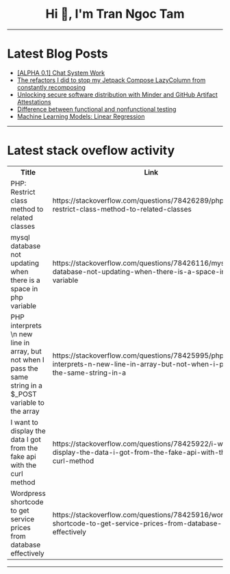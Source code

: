 <h1 align="center">Hi 👋, I'm Tran Ngoc Tam</h1>

---

# Latest Blog Posts 
<!-- BLOG-POST-LIST:START -->
- [[ALPHA 0.1] Chat System Work](https://dev.to/khbc_remake/alpha-01-chat-system-work-3m2j)
- [The refactors I did to stop my Jetpack Compose LazyColumn from constantly recomposing](https://dev.to/theplebdev/the-refactors-i-did-to-stop-my-jetpack-compose-lazycolumn-from-constantly-recomposing-57l0)
- [Unlocking secure software distribution with Minder and GitHub Artifact Attestations](https://dev.to/ninfriendos1/unlocking-secure-software-distribution-with-minder-and-github-artifact-attestations-8l5)
- [Difference between functional and nonfunctional testing](https://dev.to/karvendhan/difference-between-functional-and-nonfunctional-testing-83h)
- [Machine Learning Models: Linear Regression](https://dev.to/jhalylm/machine-learning-models-linear-regression-56lp)
<!-- BLOG-POST-LIST:END -->

---

# Latest stack oveflow activity
<table>
  <tr><th>Title</th><th>Link</th></tr>
  <!-- STACKOVERFLOW:START --><tr><td>PHP: Restrict class method to related classes</td><td>https://stackoverflow.com/questions/78426289/php-restrict-class-method-to-related-classes</td></tr><tr><td>mysql database not updating when there is a space in php variable</td><td>https://stackoverflow.com/questions/78426116/mysql-database-not-updating-when-there-is-a-space-in-php-variable</td></tr><tr><td>PHP interprets \n new line in array, but not when I pass the same string in a $_POST variable to the array</td><td>https://stackoverflow.com/questions/78425995/php-interprets-n-new-line-in-array-but-not-when-i-pass-the-same-string-in-a</td></tr><tr><td>I want to display the data I got from the fake api with the curl method</td><td>https://stackoverflow.com/questions/78425922/i-want-to-display-the-data-i-got-from-the-fake-api-with-the-curl-method</td></tr><tr><td>Wordpress shortcode to get service prices from database effectively</td><td>https://stackoverflow.com/questions/78425916/wordpress-shortcode-to-get-service-prices-from-database-effectively</td></tr><!-- STACKOVERFLOW:END -->
</table>

---



